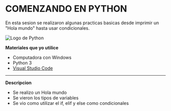 # COMENZANDO EN PYTHON

En esta sesion se realizaron algunas practicas basicas desde imprimir un "Hola mundo" hasta usar condicionales.

![Logo de Python](https://github.com/KevTav11/Primeros-pasos-en-Python-/blob/main/Imagenes/Logo-Python.png)

**Materiales que yo utilice**

- Computadora con Windows
- Python 3 
- [Visual Studio Code](https://code.visualstudio.com/)
--------------------------------------------------

**Descripcion**

- Se realizo un Hola mundo
- Se vieron los tipos de variables
- Se vio como utilizar el if, elif y else como condicionales

